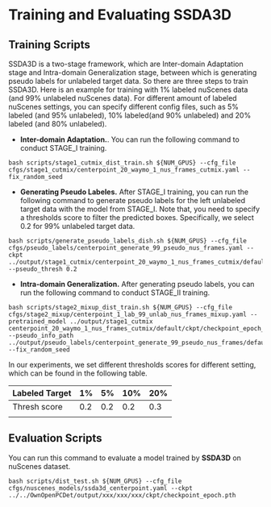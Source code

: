 # **Training and Evaluating SSDA3D**
## **Training Scripts**
SSDA3D is a two-stage framework, which are Inter-domain Adaptation stage and Intra-domain Generalization stage, between which is generating pseudo labels for unlabeled target data. So there are three steps to train SSDA3D. Here is an example for training with 1% labeled nuScenes data (and 99% unlabeled nuScenes data). For different amount of labeled nuScenes settings, you can specify different config files, such as 5% labeled (and 95% unlabeled), 10% labeled(and 90% unlabeled) and 20% labeled (and 80% unlabeled).

* **Inter-domain Adaptation.**. You can run the following command to conduct STAGE_I training. 
```shell script
bash scripts/stage1_cutmix_dist_train.sh ${NUM_GPUS} --cfg_file cfgs/stage1_cutmix/centerpoint_20_waymo_1_nus_frames_cutmix.yaml --fix_random_seed
```

* **Generating Pseudo Labeles.** After STAGE_I training, you can run the following command to generate pseudo labels for the left unlabeled target data with the model from STAGE_I. Note that, you need to specify a thresholds score to filter the predicted boxes. Specifically, we select 0.2 for 99% unlabeled target data.
```shell script
bash scripts/generate_pseudo_labels_dish.sh ${NUM_GPUS} --cfg_file cfgs/pseudo_labels/centerpoint_generate_99_pseudo_nus_frames.yaml --ckpt ../output/stage1_cutmix/centerpoint_20_waymo_1_nus_frames_cutmix/default/ckpt/checkpoint_epoch_20.pth --pseudo_thresh 0.2
```

* **Intra-domain Generalization.** After generating pseudo labels, you can run the following command to conduct STAGE_II training.
```shell script
bash scripts/stage2_mixup_dist_train.sh ${NUM_GPUS} --cfg_file cfgs/stage2_mixup/centerpoint_1_lab_99_unlab_nus_frames_mixup.yaml --pretrained_model ../output/stage1_cutmix centerpoint_20_waymo_1_nus_frames_cutmix/default/ckpt/checkpoint_epoch_20.pth --pseudo_info_path ../output/pseudo_labels/centerpoint_generate_99_pseudo_nus_frames/default/score_0.2_last_80_percent_frames_nuscenes_infos_10sweeps_train.pkl --fix_random_seed
```

In our experiments, we set different thresholds scores for different setting, which can be found in the following table.

| Labeled Target | 1% | 5% | 10% | 20% |
| -------------- | -- | -- | --- | --- | 
| Thresh score | 0.2 | 0.2 | 0.2 | 0.3 | 
||

## **Evaluation Scripts**

You can run this command to evaluate a model trained by **SSDA3D** on nuScenes dataset.
```shell script
bash scripts/dist_test.sh ${NUM_GPUS} --cfg_file cfgs/nuscenes_models/ssda3d_centerpoint.yaml --ckpt ../../OwnOpenPCDet/output/xxx/xxx/xxx/ckpt/checkpoint_epoch.pth
```